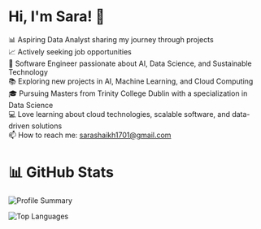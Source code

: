 # Hi, I'm Sara! 👋 

📊 Aspiring Data Analyst sharing my journey through projects <br>
📈 Actively seeking job opportunities <br>
🌱 Software Engineer passionate about AI, Data Science, and Sustainable Technology <br>
📚 Exploring new projects in AI, Machine Learning, and Cloud Computing <br>
🎓 Pursuing Masters from Trinity College Dublin with a specialization in Data Science <br>
💻 Love learning about cloud technologies, scalable software, and data-driven solutions <br>
📫 How to reach me: [sarashaikh1701@gmail.com](mailto:sarashaikh1701@gmail.com) <br>


# 📊 GitHub Stats


![Profile Summary](https://github-profile-summary-cards.vercel.app/api/cards/profile-details?username=sarashaikh1701&theme=radical)

![Top Languages](https://github-readme-stats.vercel.app/api/top-langs/?username=sarashaikh1701&layout=compact&theme=radical)
